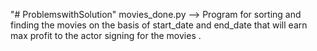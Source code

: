 "# ProblemswithSolution" 
movies_done.py
--> Program for sorting and finding the movies on the basis of start_date and end_date that will earn max profit to the actor signing for the movies . 
